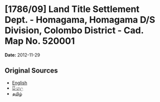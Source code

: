 # [1786/09] Land Title Settlement Dept. - Homagama, Homagama D/S Division, Colombo District - Cad. Map No. 520001

**Date:** 2012-11-29

## Original Sources

- [English](https://documents.gov.lk/view/extra-gazettes/2012/11/1786-09_E.pdf)
- [සිංහල](https://documents.gov.lk/view/extra-gazettes/2012/11/1786-09_S.pdf)
- [தமிழ்](https://documents.gov.lk/view/extra-gazettes/2012/11/1786-09_T.pdf)

